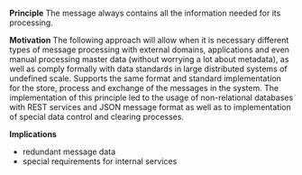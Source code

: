 **Principle**
The message always contains all the information needed for its processing.

**Motivation**
The following approach will allow  when it is  necessary different types of message processing with external domains, applications and even manual processing  master data (without worrying a lot about metadata), as well as comply formally with data standards in large distributed systems of undefined scale. Supports the same format and standard implementation for the store, process and exchange of the messages in the system. The implementation of this principle led to the usage of non-relational databases with REST services and JSON message format as well as to implementation of special data control and clearing processes.

**Implications**
- redundant message data
- special requirements for internal services